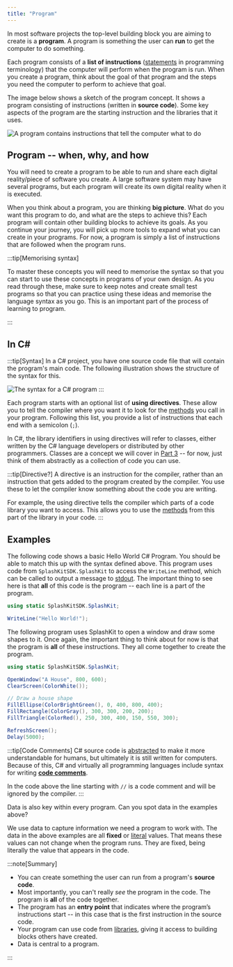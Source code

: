 ```yaml
---
title: "Program"
---
```


In most software projects the top-level building block you are aiming to create is a **program**. A program is something the user can **run** to get the computer to do something.

Each program consists of a **list of instructions** ([statements](/book/part-1-instructions/2-communicating-syntax/2-trailside/02-statement) in programming terminology) that the computer will perform when the program is run. When you create a program, think about the goal of that program and the steps you need the computer to perform to achieve that goal.

The image below shows a sketch of the program concept. It shows a program consisting of instructions (written in **source code**). Some key aspects of the program are the starting instruction and the libraries that it uses.

![A program contains instructions that tell the computer what to do](./images/program-concept.png "A program contains instructions that tell the computer what to do")

## Program -- when, why, and how

You will need to create a program to be able to run and share each digital reality/piece of software you create. A large software system may have several programs, but each program will create its own digital reality when it is executed.

When you think about a program, you are thinking **big picture**.
What do you want this program to do, and what are the steps to achieve this?
Each program will contain other building blocks to achieve its goals.
As you continue your journey, you will pick up more tools to expand what you can create in your programs.
For now, a program is simply a list of instructions that are followed when the program runs.

:::tip[Memorising syntax]

To master these concepts you will need to memorise the syntax so that you can start to use these concepts in programs of your own design. As you read through these, make sure to keep notes and create small test programs so that you can practice using these ideas and memorise the language syntax as you go. This is an important part of the process of learning to program.

:::

## In C#

:::tip[Syntax]
In a C# project, you have one source code file that will contain the program's main code. The following illustration shows the structure of the syntax for this.

![The syntax for a C# program](./images/program.png "The syntax for a C# program")
:::

Each program starts with an optional list of **using directives**.
These allow you to tell the compiler where you want it to look for the [methods](/book/part-1-instructions/1-sequence-and-data/2-trailside/02-method) you call in your program.
Following this list, you provide a list of instructions that each end with a semicolon (`;`).

In C#, the library identifiers in using directives will refer to classes, either written by the C# language developers or distributed by other programmers.
Classes are a concept we will cover in [Part 3](/book/part-3-programs-as-concepts/00-part-3-programs-as-concepts) -- for now, just think of them abstractly as a collection of code you can use.

:::tip[Directive?]
A directive is an instruction for the compiler, rather than an instruction that gets added to the program created by the compiler. You use these to let the compiler know something about the code you are writing.

For example, the using directive tells the compiler which parts of a code library you want to access.
This allows you to use the [methods](/book/part-1-instructions/1-sequence-and-data/2-trailside/02-method) from this part of the library in your code.
:::

## Examples

The following code shows a basic Hello World C# Program. You should be able to match this up with the syntax defined above. This program uses code from `SplashKitSDK.SplashKit` to access the `WriteLine` method, which can be called to output a message to [stdout](/book/part-0-getting-started/2-computer-use/2-trailside/09-streams#input-output-and-errors). The important thing to see here is that **all** of this code is the program -- each line is a part of the program.

```csharp
using static SplashKitSDK.SplashKit;

WriteLine("Hello World!");
```

The following program uses SplashKit to open a window and draw some shapes to it. Once again, the important thing to think about for now is that the program is **all** of these instructions. They all come together to create the program.

```csharp
using static SplashKitSDK.SplashKit;

OpenWindow("A House", 800, 600);
ClearScreen(ColorWhite());

// Draw a house shape
FillEllipse(ColorBrightGreen(), 0, 400, 800, 400);
FillRectangle(ColorGray(), 300, 300, 200, 200);
FillTriangle(ColorRed(), 250, 300, 400, 150, 550, 300);

RefreshScreen();
Delay(5000);
```

:::tip[Code Comments]
C# source code is [abstracted](/book/part-0-getting-started/1-digital-realities/2-trailside/6-source-code/#programming-with-a-third-generation-language) to make it more understandable for humans, but ultimately it is still written for computers.
Because of this, C# and virtually all programming languages include syntax for writing [**code comments**](/book/part-1-instructions/1-sequence-and-data/2-trailside/09-comments).

In the code above the line starting with `//` is a code comment and will be ignored by the compiler.
:::

Data is also key within every program. Can you spot data in the examples above?

We use data to capture information we need a program to work with. The data in the above examples are all **fixed** or [literal](/book/part-1-instructions/1-sequence-and-data/2-trailside/05-literal) values. That means these values can not change when the program runs. They are fixed, being literally the value that appears in the code.

:::note[Summary]

- You can create something the user can run from a program's **source code**.
- Most importantly, you can't really *see* the program in the code. The program is **all** of the code together.
- The program has an **entry point** that indicates where the program’s instructions start -- in this case that is the first instruction in the source code.
- Your program can use code from [libraries](/book/part-1-instructions/1-sequence-and-data/2-trailside/10-library), giving it access to building blocks others have created.
- Data is central to a program.

:::
